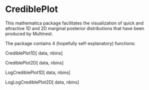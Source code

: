 # CrediblePlot
This mathematica package facilitates the visualization of quick and attractive 1D and 2D marginal posterior distributions that have been produced by Multinest.

The package contains 4 (hopefully self-explanatory) functions:

CrediblePlot1D[ data, nbins]

CrediblePlot2D[ data, nbins]

LogCrediblePlot1D[ data, nbins]

LogLogCrediblePlot2D[ data, nbins]
